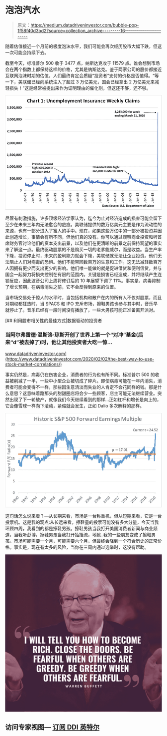 # 泡泡汽水

> 原文：<https://medium.datadriveninvestor.com/bubble-pop-1f58f40d3bd2?source=collection_archive---------16----------------------->

随着估值接近一个月前的极度泡沫水平，我们可能会再次经历股市大幅下跌，但这一次可能会持续下去。

截至今天，标准普尔 500 收于 3477 点，纳斯达克收于 11579 点。谁会想到市场会在两个指数上都保持这样的价格，尤其是纳斯达克。鉴于两家公司的股价都接近互联网泡沫时期的估值，人们最终肯定会质疑“投资者”支付的价格是否值得。“等一下，美联储已经向系统注入了超过 3 万亿美元，国会已经拿出 2 万亿美元来减轻损失！”这是经常被提出来作为证明理由的催化剂，但这还不够，还不够。

![](img/d893ca5288f8d6d3046446fabaf76b62.png)

尽管有刺激措施，许多顶级经济学家认为，迄今为止对经济造成的损害可能会留下至少在未来三年内无法愈合的疤痕。美联储提供的数万亿美元主要是作为流动性的来源，也有一部分进入了富人的手中。现在，如果这些万亿中的一部分被投资并因此创造增长，事情会有所不同，但他们真的没有。你可以通过观察商业投资和听首席财务官讨论他们的资本支出前景，以及他们在更清晰的前景之前保持观望的事实来了解这一点。最终驱动股票的不是购买一切的老爹鲍威尔，而是收益。当生产率下降，投资停止时，未来的盈利能力就会下降，美联储就无法让企业投资。他们无法阻止人们对病毒的恐惧。他们不能带回数百万的生意和工作。这无法减轻数百万人因拥有更少而支出更少的影响。他们唯一能做的就是促进借贷和便利信贷，并与国会一起努力将损失控制在有限的范围内。关键是损害已经造成，并将继续产生连锁反应，因此波音公司上周将修订后的 10 年展望下调了 11%。事实是，病毒抑制了增长预期，在病毒消失之前，它不会反弹到原来的位置。

当市场交易处于惊人的水平时，当包括机构和散户在内的所有人不仅对股票，而且对期权都狂热时，当 SPACS 和 IPO 充斥市场，擦鞋男孩也参与其中时，音乐早就停止了。音乐已经有一段时间没有播放了，一些大男孩可能正准备离开派对。

[](https://www.datadriveninvestor.com/2020/02/02/the-best-way-to-use-stock-market-correlations/) [## 利用股市相关性的最佳方式|数据驱动的投资者

### 当阿尔弗雷德·温斯洛·琼斯开创了世界上第一个“对冲”基金(后来“d”被去掉了)时，他让其他投资者大吃一惊…

www.datadriveninvestor.com](https://www.datadriveninvestor.com/2020/02/02/the-best-way-to-use-stock-market-correlations/) 

事实仍然是，病毒仍在伤害企业，消费者的行为也有所不同。标准普尔 500 的收益被削减了一半，一些中小型企业被切成了碎片。即使病毒可能在一年内消失，消费者可能会变得不一样，那些因生意清淡而失业的人肯定不会花同样的钱。那是什么意思？这意味着路那头的甜甜圈店将会少一些顾客，店主可能无法继续营业。突然出现了下一轮破产，就像我们今天继续看到的那样…正如杠杆和增长是向上的，它会像雪球一样向下滚动，紧缩就会发生，正如 Dalio 多次解释的那样。

![](img/a2fca8a493bf507f6fb239e731d81d83.png)

这句话怎么说来着？—从长期来看，市场是一台称重机，但从短期来看，它是一台投票机。这是我的观点:从长远来看，擦鞋童的投票可能没有多大分量，今天当我环顾四周，我看到的都是擦鞋男孩。擦鞋男孩当我打开美国消费者新闻与商业频道，当我听彭博，擦鞋男孩当我打开抽搐流，地狱..我的一些朋友变成了擦鞋男孩。市场可能需要一个月，可能需要六个月，但最终会降到一个符合历史的正常价格。事实是，现在有太多的风险，当你在三周内通过选举时，这没有帮助。

![](img/ca5a22364b0748e14e7fbe09c63e9929.png)

## 访问专家视图— [订阅 DDI 英特尔](https://datadriveninvestor.com/ddi-intel)